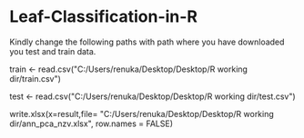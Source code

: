 # Leaf-Classification-in-R


Kindly change the following paths with path where you have downloaded you test and train data.

train <- read.csv("C:/Users/renuka/Desktop/Desktop/R working dir/train.csv")


test <- read.csv("C:/Users/renuka/Desktop/Desktop/R working dir/test.csv")


write.xlsx(x=result,file= "C:/Users/renuka/Desktop/Desktop/R working dir/ann_pca_nzv.xlsx", row.names = FALSE)

